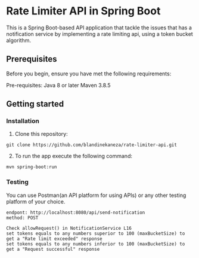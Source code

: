 # Rate Limiter API in Spring Boot

This is a Spring Boot-based API application that tackle the issues that has a notification service by implementing
a rate limiting api, using a token bucket algorithm.

## Prerequisites

Before you begin, ensure you have met the following requirements:

Pre-requisites:
Java 8 or later
Maven 3.8.5

## Getting started

### Installation

1. Clone this repository:

```shell
git clone https://github.com/blandinekaneza/rate-limiter-api.git
```

2. To run the app execute the following command:

```shell
mvn spring-boot:run
```

### Testing

You can use Postman(an API platform for using APIs) or any other testing platform of your choice.

```shell
endpont: http://localhost:8080/api/send-notification
method: POST

Check allowRequest() in NotificationService L16
set tokens equals to any numbers superior to 100 (maxBucketSize) to get a "Rate limit exceeded" response
set tokens equals to any numbers inferior to 100 (maxBucketSize) to get a "Request successful" response

```